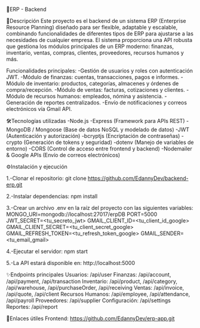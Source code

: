 🚀ERP - Backend

📌Descripción
Este proyecto es el backend de un sistema ERP (Enterprise Resource Planning) diseñado para ser flexible, adaptable y escalable, combinando funcionalidades de diferentes tipos de ERP para ajustarse a las necesidades de cualquier empresa.
El sistema proporciona una API robusta que gestiona los módulos principales de un ERP moderno: finanzas, inventario, ventas, compras, clientes, proveedores, recursos humanos y más.

Funcionalidades principales:
-Gestión de usuarios y roles con autenticación JWT.
-Módulo de finanzas: cuentas, transacciones, pagos e informes.
-Módulo de inventario: productos, categorías, almacenes y órdenes de compra/recepción.
-Módulo de ventas: facturas, cotizaciones y clientes.
-Módulo de recursos humanos: empleados, nómina y asistencia.
-Generación de reportes centralizados.
-Envío de notificaciones y correos electrónicos vía Gmail API.

🛠️Tecnologías utilizadas
-Node.js
-Express (Framework para APIs REST)
-MongoDB / Mongoose (Base de datos NoSQL y modelado de datos)
-JWT (Autenticación y autorización)
-bcryptjs (Encriptación de contraseñas)
-crypto (Generación de tokens y seguridad)
-dotenv (Manejo de variables de entorno)
-CORS (Control de acceso entre frontend y backend)
-Nodemailer & Google APIs (Envío de correos electrónicos)

⚙️Instalación y ejecución

1.-Clonar el repositorio:
git clone https://github.com/EdannyDev/backend-erp.git

2.-Instalar dependencias:
npm install

3.-Crear un archivo .env en la raíz del proyecto con las siguientes variables:
MONGO_URI=mongodb://localhost:27017/erpDB
PORT=5000
JWT_SECRET=<tu_secreto_jwt>
GMAIL_CLIENT_ID=<tu_client_id_google>
GMAIL_CLIENT_SECRET=<tu_client_secret_google>
GMAIL_REFRESH_TOKEN=<tu_refresh_token_google>
GMAIL_SENDER=<tu_email_gmail>

4.-Ejecutar el servidor:
npm start

5.-La API estará disponible en:
http://localhost:5000

✨Endpoints principales
Usuarios: /api/user
Finanzas: /api/account, /api/payment, /api/transaction
Inventario: /api/product, /api/category, /api/warehouse, /api/purchaseOrder, /api/receiving
Ventas: /api/invoice, /api/quote, /api/client
Recursos Humanos: /api/employee, /api/attendance, /api/payroll
Proveedores: /api/supplier
Configuración: /api/settings
Reportes: /api/report

🔗Enlaces útiles
Frontend: https://github.com/EdannyDev/erp-app.git
